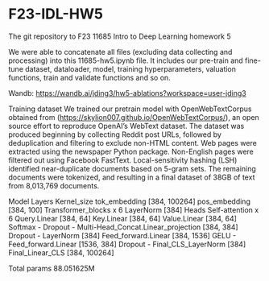 # F23-IDL-HW5
The git repository to F23 11685 Intro to Deep Learning homework 5

We were able to concatenate all files (excluding data collecting and processing) into this 11685-hw5.ipynb file.
It includes our pre-train and fine-tune dataset, dataloader, model, training hyperparameters, valuation functions, train and validate functions and so on.

Wandb: https://wandb.ai/jding3/hw5-ablations?workspace=user-jding3

Training dataset
We trained our pretrain model with OpenWebTextCorpus obtained from (https://skylion007.github.io/OpenWebTextCorpus/), an open source effort to reproduce OpenAI’s WebText dataset. The dataset was produced beginning by collecting Reddit post URLs, followed by deduplication and filtering to exclude non-HTML content. Web pages were extracted using the newspaper Python package. Non-English pages were filtered out using Facebook FastText. Local-sensitivity hashing (LSH) identified near-duplicate documents based on 5-gram sets. The remaining documents were tokenized, and resulting in a final dataset of 38GB of text from 8,013,769 documents.

Model
Layers         Kernel_size
tok_embedding [384, 100264]
pos_embedding [384, 100]
  Transformer_blocks x 6
  LayerNorm [384]
  Heads Self-attention x 6
    Query.Linear [384, 64]
    Key.Linear [384, 64]
    Value.Linear [384, 64]
    Softmax -
    Dropout -
  Multi-Head_Concat.Linear_projection [384, 384]
  Dropout -
  LayerNorm [384]
  Feed_forward.Linear [384, 1536]
  GELU -
  Feed_forward.Linear [1536, 384]
  Dropout -
Final_CLS_LayerNorm [384]
Final_Linear_CLS [384, 100264]

Total params 88.051625M

